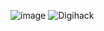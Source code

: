 ![image](https://github.com/user-attachments/assets/cb02d9c5-f6af-40fb-8bad-edede746f79c)
![Digihack](https://github.com/user-attachments/assets/19d40b83-4a52-4dd6-975c-890634a4d7c9)
